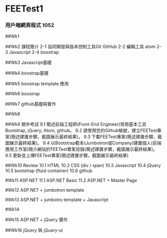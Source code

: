 ﻿# FEETest1
### 用戶端網頁程式 1052
##Wk1

##Wk2 課程簡介
2-1 協同開發與版本控制工具Git GitHub
2-2 編輯工具 atom
2-3 Javascript
2-4 boostrap

##Wk3 Javascript基礎


##Wk4 boostrap基礎


##Wk5 boostrap template 應用


##Wk6 boostrap


##Wk7 github基礎與實作

##Wk8

##Wk9 期中考試
9.1 簡述前端工程師(Front-End Engineer)常用基本工具Bootstrap, jQuery, Atom, github。
9.2 請使用您的Github帳號，建立FEETest專案(簡述建置步驟，截圖展示最終結果)。
9.3 下載FEETest專案(簡述建置步驟，截圖展示最終結果)。
9.4 以Bootstrap範本(Jumbotron或Company)建置個人(前端應用工作室)簡介網站於FEETest專案目錄(簡述建置步驟，截圖展示最終結果)。
9.5 更新並上傳FEETest專案(簡述建置步驟，截圖展示最終結果)


##Wk10 Review
10.1 HTML
10.2 CSS (div / span)
10.3 Javascript
10.4 jQuery
10.5 bootstrap (fluid container)
10.6 github


#Wk11 ASP.NET
11.1 ASP.NET Basic
11.2 ASP.NET + Master Page


#Wk12 ASP.NET + jumbotron template


#Wk13 ASP.NET + jumbotro template + Javascript


#Wk14


#Wk15 ASP.NET + jQuery 實作


##Wk16 jQuery 與 jQuery-ui


